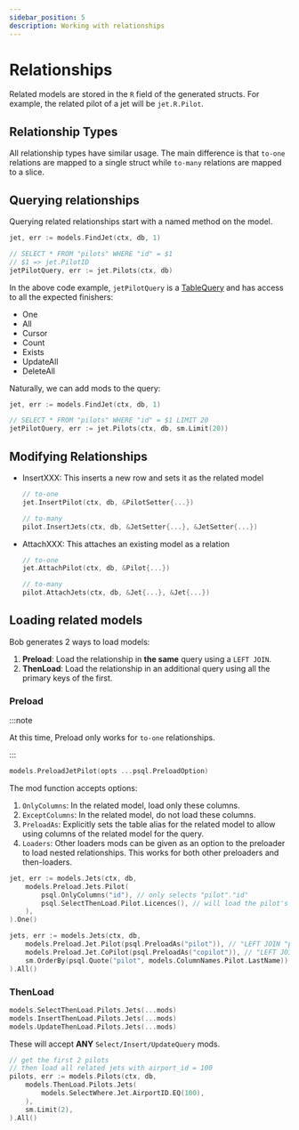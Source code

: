 ```yaml
---
sidebar_position: 5
description: Working with relationships
---
```


# Relationships

Related models are stored in the `R` field of the generated structs. For example, the related pilot of a jet will be `jet.R.Pilot`.

## Relationship Types

All relationship types have similar usage. The main difference is that `to-one` relations are mapped to a single struct while `to-many` relations are mapped to a slice.

## Querying relationships

Querying related relationships start with a named method on the model.

```go
jet, err := models.FindJet(ctx, db, 1)

// SELECT * FROM "pilots" WHERE "id" = $1
// $1 => jet.PilotID
jetPilotQuery, err := jet.Pilots(ctx, db)
```

In the above code example, `jetPilotQuery` is a [TableQuery](../models/table#queries) and has access to all the expected finishers:

- One
- All
- Cursor
- Count
- Exists
- UpdateAll
- DeleteAll

Naturally, we can add mods to the query:

```go
jet, err := models.FindJet(ctx, db, 1)

// SELECT * FROM "pilots" WHERE "id" = $1 LIMIT 20
jetPilotQuery, err := jet.Pilots(ctx, db, sm.Limit(20))
```

## Modifying Relationships

- InsertXXX: This inserts a new row and sets it as the related model

  ```go
  // to-one
  jet.InsertPilot(ctx, db, &PilotSetter{...})

  // to-many
  pilot.InsertJets(ctx, db, &JetSetter{...}, &JetSetter{...})
  ```

- AttachXXX: This attaches an existing model as a relation

  ```go
  // to-one
  jet.AttachPilot(ctx, db, &Pilot{...})

  // to-many
  pilot.AttachJets(ctx, db, &Jet{...}, &Jet{...})
  ```

## Loading related models

Bob generates 2 ways to load models:

1. **Preload**: Load the relationship in **the same** query using a `LEFT JOIN`.
1. **ThenLoad**: Load the relationship in an additional query using all the primary keys of the first.

### Preload

:::note

At this time, Preload only works for `to-one` relationships.

:::

```go
models.PreloadJetPilot(opts ...psql.PreloadOption)
```

The mod function accepts options:

1. `OnlyColumns`: In the related model, load only these columns.
1. `ExceptColumns`: In the related model, do not load these columns.
1. `PreloadAs`: Explicitly sets the table alias for the related model to allow using columns of the related model for the query.
1. `Loaders`: Other loaders mods can be given as an option to the preloader to load nested relationships. This works for both other preloaders and then-loaders.

```go
jet, err := models.Jets(ctx, db,
    models.Preload.Jets.Pilot(
        psql.OnlyColumns("id"), // only selects "pilot"."id"
        psql.SelectThenLoad.Pilot.Licences(), // will load the pilot's licences
    ),
).One()
```

```go
jets, err := models.Jets(ctx, db,
	models.Preload.Jet.Pilot(psql.PreloadAs("pilot")), // "LEFT JOIN "pilots" AS "pilot" ON ("jet"."pilot_id" = "pilot"."id")
	models.Preload.Jet.CoPilot(psql.PreloadAs("copilot")), // "LEFT JOIN "pilots" AS "copilot" ON ("jet"."copilot_id" = "copilot"."id")
	sm.OrderBy(psql.Quote("pilot", models.ColumnNames.Pilot.LastName)) // ORDER BY "pilot"."last_name" DESC
).All()
```

### ThenLoad

```go
models.SelectThenLoad.Pilots.Jets(...mods)
models.InsertThenLoad.Pilots.Jets(...mods)
models.UpdateThenLoad.Pilots.Jets(...mods)
```

These will accept **ANY** `Select/Insert/UpdateQuery` mods.

```go
// get the first 2 pilots
// then load all related jets with airport_id = 100
pilots, err := models.Pilots(ctx, db,
    models.ThenLoad.Pilots.Jets(
        models.SelectWhere.Jet.AirportID.EQ(100),
    ),
    sm.Limit(2),
).All()
```
